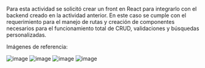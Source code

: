 Para esta actividad se solicitó crear un front en React para integrarlo con el backend creado en la actividad anterior. En este caso se cumple con el requerimiento para el manejo de rutas y creación de componentes necesarios para el funcionamiento total de CRUD, validaciones y búsquedas personalizadas.

Imágenes de referencia:

![image](https://github.com/Neusj/hospital-front/assets/52982808/3f40c192-a075-4c8b-a583-e55b487fade4)
![image](https://github.com/Neusj/hospital-front/assets/52982808/bc357096-9e8b-4dee-91fe-e39ce7c1ab2b)
![image](https://github.com/Neusj/hospital-front/assets/52982808/389fa343-92bc-4e48-a7ef-5830a10329f9)
![image](https://github.com/Neusj/hospital-front/assets/52982808/03cf2deb-0d23-4495-ac7a-43f6a807b3ac)
